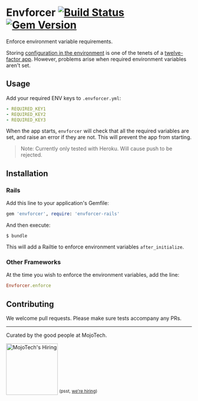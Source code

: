 # Envforcer [![Build Status](https://travis-ci.org/mojotech/envforcer.svg?branch=master)](https://travis-ci.org/mojotech/envforcer) [![Gem Version](https://badge.fury.io/rb/envforcer.svg)](https://badge.fury.io/rb/envforcer)

Enforce environment variable requirements.

Storing [configuration in the environment](http://www.12factor.net/config) is one of the tenets of a [twelve-factor app](http://www.12factor.net/). However, problems arise when required environment variables aren't set.

## Usage

Add your required ENV keys to `.envforcer.yml`:

```yaml
- REQUIRED_KEY1
- REQUIRED_KEY2
- REQUIRED_KEY3
```

When the app starts, `envforcer` will check that all the required variables are set, and raise an error if they are not. This will prevent the app from starting.

> Note: Currently only tested with Heroku. Will cause push to be rejected.

## Installation

### Rails

Add this line to your application's Gemfile:

```ruby
gem 'envforcer', require: 'envforcer-rails'
```

And then execute:

    $ bundle

This will add a Railtie to enforce environment variables `after_initialize`.

### Other Frameworks

At the time you wish to enforce the environment variables, add the line:

```ruby
Envforcer.enforce
```

## Contributing
We welcome pull requests. Please make sure tests accompany any PRs.

---

Curated by the good people at MojoTech.

<a href="http://mojotech.com"><img width="140px" src="https://mojotech.github.io/jeet/img/mojotech-logo.svg" title="MojoTech's Hiring"></a> <sup>(psst, [we're hiring](http://www.mojotech.com/jobs))</sup>
